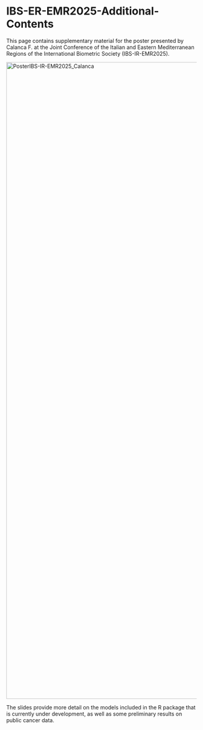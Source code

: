 # IBS-ER-EMR2025-Additional-Contents
This page contains supplementary material for the poster presented by Calanca F. at the Joint Conference of the Italian and Eastern Mediterranean Regions of the International Biometric Society (IBS-IR-EMR2025).

<img width="2384" height="1683" alt="PosterIBS-IR-EMR2025_Calanca" src="https://github.com/user-attachments/assets/49a349ff-0fa5-4472-b260-f35d7f77f390" />

The slides provide more detail on the models included in the R package that is currently under development, as well as some preliminary results on public cancer data.
